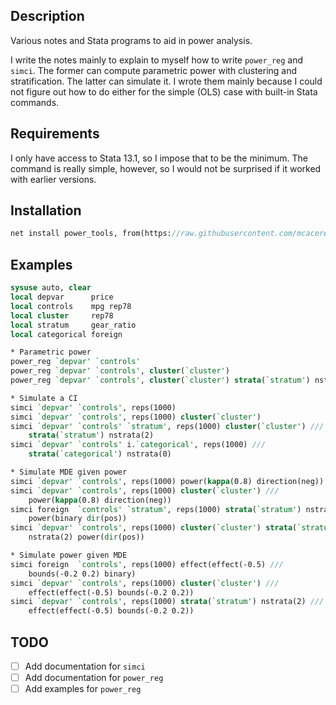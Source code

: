 Description
-----------

Various notes and Stata programs to aid in power analysis.

I write the notes mainly to explain to myself how to write `power_reg` and `simci`. The former can compute parametric power with clustering and stratification. The latter can simulate it. I wrote them mainly because I could not figure out how to do either for the simple (OLS) case with built-in Stata commands.

Requirements
------------

I only have access to Stata 13.1, so I impose that to be the minimum. The command is really simple, however, so I would not be surprised if it worked with earlier versions.

Installation
------------

```stata
net install power_tools, from(https://raw.githubusercontent.com/mcaceresb/stata-power/master/)
```

Examples
---------

```stata
sysuse auto, clear
local depvar      price
local controls    mpg rep78
local cluster     rep78
local stratum     gear_ratio
local categorical foreign

* Parametric power
power_reg `depvar' `controls'
power_reg `depvar' `controls', cluster(`cluster')
power_reg `depvar' `controls', cluster(`cluster') strata(`stratum') nstrata(2)

* Simulate a CI
simci `depvar' `controls', reps(1000)
simci `depvar' `controls', reps(1000) cluster(`cluster')
simci `depvar' `controls' `stratum', reps(1000) cluster(`cluster') ///
    strata(`stratum') nstrata(2)
simci `depvar' `controls' i.`categorical', reps(1000) ///
    strata(`categorical') nstrata(0)

* Simulate MDE given power
simci `depvar' `controls', reps(1000) power(kappa(0.8) direction(neg))
simci `depvar' `controls', reps(1000) cluster(`cluster') ///
    power(kappa(0.8) direction(neg))
simci foreign  `controls' `stratum', reps(1000) strata(`stratum') nstrata(2) ///
    power(binary dir(pos))
simci `depvar' `controls', reps(1000) cluster(`cluster') strata(`stratum') ///
    nstrata(2) power(dir(pos))

* Simulate power given MDE
simci foreign  `controls', reps(1000) effect(effect(-0.5) ///
    bounds(-0.2 0.2) binary)
simci `depvar' `controls', reps(1000) cluster(`cluster') ///
    effect(effect(-0.5) bounds(-0.2 0.2))
simci `depvar' `controls', reps(1000) strata(`stratum') nstrata(2) ///
    effect(effect(-0.5) bounds(-0.2 0.2))
```

TODO
----

- [ ] Add documentation for `simci`
- [ ] Add documentation for `power_reg`
- [ ] Add examples for `power_reg`
